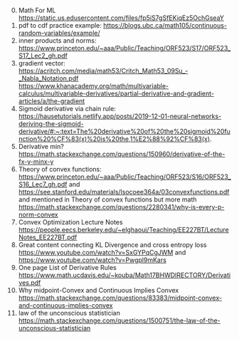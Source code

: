 0. Math For ML https://static.us.edusercontent.com/files/fp5iS7gSfEKiqEz5OchGseaY
1. pdf to cdf practice example: https://blogs.ubc.ca/math105/continuous-random-variables/example/ <br>
2. inner products and norms: https://www.princeton.edu/~aaa/Public/Teaching/ORF523/S17/ORF523_S17_Lec2_gh.pdf <br> 
3. gradient vector: https://acritch.com/media/math53/Critch_Math53_09Su_-_Nabla_Notation.pdf <br> https://www.khanacademy.org/math/multivariable-calculus/multivariable-derivatives/partial-derivative-and-gradient-articles/a/the-gradient<br>
4. Sigmoid derivative via chain rule: https://hausetutorials.netlify.app/posts/2019-12-01-neural-networks-deriving-the-sigmoid-derivative/#:~:text=The%20derivative%20of%20the%20sigmoid%20function%20%CF%83(x)%20is%20the,1%E2%88%92%CF%83(x). <br>
5. Derivative min? https://math.stackexchange.com/questions/150960/derivative-of-the-fx-y-minx-y <br>
6. Theory of convex functions: https://www.princeton.edu/~aaa/Public/Teaching/ORF523/S16/ORF523_S16_Lec7_gh.pdf  and https://see.stanford.edu/materials/lsocoee364a/03convexfunctions.pdf and mentioned in Theory of convex functions but more math  https://math.stackexchange.com/questions/2280341/why-is-every-p-norm-convex<br>
7. Convex Optimization Lecture Notes https://people.eecs.berkeley.edu/~elghaoui/Teaching/EE227BT/LectureNotes_EE227BT.pdf
8. Great content connecting KL Divergence and cross entropy loss https://www.youtube.com/watch?v=SxGYPqCgJWM and https://www.youtube.com/watch?v=Pwgpl9mKars
9. One page List of Derivative Rules https://www.math.ucdavis.edu/~kouba/Math17BHWDIRECTORY/Derivatives.pdf
10. Why midpoint-Convex and Continuous Implies Convex https://math.stackexchange.com/questions/83383/midpoint-convex-and-continuous-implies-convex
11. law of the unconscious statistician https://math.stackexchange.com/questions/1500751/the-law-of-the-unconscious-statistician
